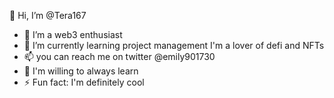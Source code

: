  👋 Hi, I’m @Tera167
- 👀 I’m a web3 enthusiast 
- 🌱 I’m currently learning project management 
  I'm a lover of defi and NFTs 
- 📫 you can reach me on twitter @emily901730
- 🧚 I'm willing to always learn 
- ⚡ Fun fact: I'm definitely cool


<!---
Tera167/Tera167 is a ✨ special ✨ repository because its `README.md` (this file) appears on your GitHub profile.
You can click the Preview link to take a look at your changes.
--->
